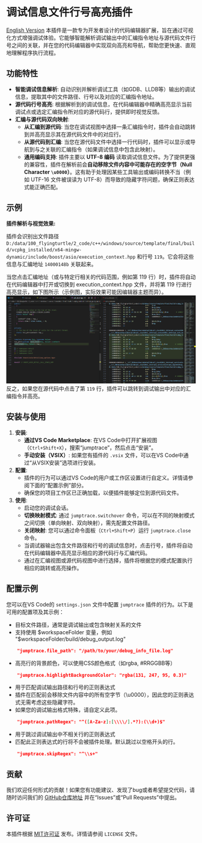 # 调试信息文件行号高亮插件
[English Version](README_en.md)
本插件是一款专为开发者设计的代码编辑器扩展，旨在通过可视化方式增强调试体验。它能够智能解析调试输出中的汇编指令地址与源代码文件行号之间的关联，并在您的代码编辑器中实现双向高亮和导航，帮助您更快速、直观地理解程序执行流程。

## 功能特性

* **智能调试信息解析**: 自动识别并解析调试工具（如GDB、LLDB等）输出的调试信息，提取其中的文件路径、行号以及对应的汇编指令地址。
* **源代码行号高亮**: 根据解析到的调试信息，在代码编辑器中精确高亮显示当前调试点或选定汇编指令所对应的源代码行，提供即时视觉反馈。
* **汇编与源代码双向映射**:
    * **从汇编到源代码**: 当您在调试视图中选择一条汇编指令时，插件会自动跳转到并高亮显示其在源代码文件中的对应行。
    * **从源代码到汇编**: 当您在源代码文件中选择一行代码时，插件可以显示或导航到与之关联的汇编指令（如果调试信息中包含此映射）。
    * **通用编码支持**: 插件主要以 **UTF-8 编码** 读取调试信息文件。为了提供更强的兼容性，插件在解析前会**自动移除文件内容中可能存在的空字节（Null Character `\u0000`）**。这有助于处理因某些工具输出或编码转换不当（例如 UTF-16 文件被误读为 UTF-8）而导致的隐藏字符问题，确保正则表达式能正确匹配。
## 示例
**插件解析与视觉效果:**

插件会识别出文件路径 `D:/data/100_flyingturtle/2_code/c++/windows/source/template/final/build/vcpkg_installed/x64-mingw-dynamic/include/boost/asio/execution_context.hpp` 和行号 `119`。它会将这些信息与汇编地址 `14000148b` 关联起来。

当您点击汇编地址（或与特定行相关的代码范围，例如第 119 行）时，插件将自动在代码编辑器中打开或切换到 execution_context.hpp 文件，并将第 119 行进行高亮显示，如下图所示（示例图，实际效果可能因编辑器主题而异）。
![alt text](image-1.png)
反之，如果您在源代码中点击了第 `119` 行，插件可以跳转到调试输出中对应的汇编指令并高亮。

## 安装与使用

1.  **安装**:
    * **通过VS Code Marketplace**: 在VS Code中打开扩展视图（`Ctrl+Shift+X`），搜索“jumptrace”，然后点击“安装”。
    * **手动安装（VSIX）**: 如果您有插件的 `.vsix` 文件，可以在VS Code中通过“从VSIX安装”选项进行安装。
2.  **配置**:
    * 插件的行为可以通过VS Code的用户或工作区设置进行自定义。详情请参阅下面的“配置示例”部分。
    * 确保您的项目工作区已正确加载，以便插件能够定位到源代码文件。
3.  **使用**:
    * 启动您的调试会话。
    * **切换映射模式**: 通过 `jumptrace.switchover` 命令，可以在不同的映射模式之间切换（单向映射、双向映射），需先配置文件路径。
    * **关闭映射**: 您可以通过命令面板（`Ctrl+Shift+P`）运行 `jumptrace.close` 命令。
    * 当调试器输出包含文件路径和行号的调试信息时，点击行号，插件将自动在代码编辑器中高亮显示相应的源代码行与汇编代码。
    * 通过在汇编视图或源代码视图中进行选择，插件将根据您的模式配置执行相应的跳转或高亮操作。

## 配置示例
您可以在VS Code的 `settings.json` 文件中配置 `jumptrace` 插件的行为。以下是可用的配置项及其示例：


- 目标文件路径，通常是调试输出或包含映射关系的文件
- 支持使用 $workspaceFolder 变量，例如 "$workspaceFolder/build/debug_output.log"
```json 
    "jumptrace.file_path": "/path/to/your/debug_info_file.log"
```
- 高亮行的背景颜色，可以使用CSS颜色格式（如rgba, #RRGGBB等）
```json
    "jumptrace.highlightBackgroundColor": "rgba(131, 247, 95, 0.3)"
```
- 用于匹配调试输出路径和行号的正则表达式
- 插件在匹配前会移除文件内容中的所有空字节（\u0000），因此您的正则表达式无需考虑这些隐藏字符。
- 如果您的调试输出格式特殊，请自定义此项。
```json
    "jumptrace.pathRegex": "^([A-Za-z]:[\\\\/].*?):(\\d+)$"
```
- 用于跳过调试输出中不相关行的正则表达式
- 匹配此正则表达式的行将不会被插件处理。默认跳过以空格开头的行。
```json
    "jumptrace.skipRegex": "^\\s+"
```

## 贡献

我们欢迎任何形式的贡献！如果您有功能建议、发现了bug或者希望提交代码，请随时访问我们的 [GitHub仓库地址](https://github.com/flyingturtle543/vscode_jumptrace) 并在“Issues”或“Pull Requests”中提出。

## 许可证
本插件根据 [MIT许可证](LICENSE) 发布。详情请参阅 `LICENSE` 文件。
